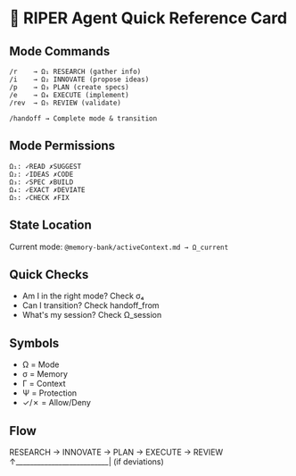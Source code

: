 # 🎯 RIPER Agent Quick Reference Card

## Mode Commands
```
/r    → Ω₁ RESEARCH (gather info)
/i    → Ω₂ INNOVATE (propose ideas)  
/p    → Ω₃ PLAN (create specs)
/e    → Ω₄ EXECUTE (implement)
/rev  → Ω₅ REVIEW (validate)

/handoff → Complete mode & transition
```

## Mode Permissions
```
Ω₁: ✓READ ✗SUGGEST
Ω₂: ✓IDEAS ✗CODE
Ω₃: ✓SPEC ✗BUILD  
Ω₄: ✓EXACT ✗DEVIATE
Ω₅: ✓CHECK ✗FIX
```

## State Location
Current mode: `@memory-bank/activeContext.md → Ω_current`

## Quick Checks
- Am I in the right mode? Check σ₄
- Can I transition? Check handoff_from
- What's my session? Check Ω_session

## Symbols
- Ω = Mode
- σ = Memory 
- Γ = Context
- Ψ = Protection
- ✓/✗ = Allow/Deny

## Flow
RESEARCH → INNOVATE → PLAN → EXECUTE → REVIEW
    ↑__________________________|
           (if deviations)